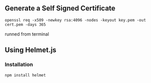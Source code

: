 ## Generate a Self Signed Certificate

```
openssl req -x509 -newkey rsa:4096 -nodes -keyout key.pem -out cert.pem -days 365
```
runned from terminal

## Using Helmet.js

### Installation
```
npm install helmet
```
